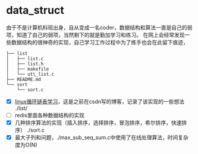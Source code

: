 data_struct
===

由于不是计算机科班出身，自从变成一名coder，数据结构和算法一直是自己的弱项，知道了自己的弱项，当然剩下的就是勤加学习和练习。
在网上会经常发现一些数据结构的很神奇的实现，自己学习工作过程中为了练手也会在此留下痕迹，

```
├── list
│   ├── list.c
│   ├── list.h
│   ├── makefile
│   └── ut\_list.c
├── README.md
└── sort
    └── sort.c
```

- [x] [linux循环链表学习](http://blog.csdn.net/wzzfeitian/article/details/7816614)，这是之前在csdn写的博客，记录了该实现的一些想法 ./list/
- [ ] redis里面各种数据结构的实现
- [x] 几种排序算法的实现（插入排序，选择排序，冒泡排序，希尔排序，快速排序） ./sort.c
- [x] 最大子列和问题，./max_sub_seq_sum.c中使用了在线处理算法，时间复杂度为O(N)

